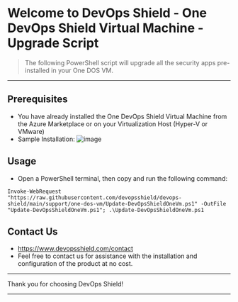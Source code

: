 # Welcome to DevOps Shield - One DevOps Shield Virtual Machine - Upgrade Script
> The following PowerShell script will upgrade all the security apps pre-installed in your One DOS VM.

----
## Prerequisites

- You have already installed the One DevOps Shield Virtual Machine from the Azure Marketplace or on your Virtualization Host (Hyper-V or VMware)
- Sample Installation:
![image](https://github.com/user-attachments/assets/8124f060-fd6d-408e-8522-5acbd1bba091)

## Usage

- Open a PowerShell terminal, then copy and run the following command:
```
Invoke-WebRequest "https://raw.githubusercontent.com/devopsshield/devops-shield/main/support/one-dos-vm/Update-DevOpsShieldOneVm.ps1" -OutFile "Update-DevOpsShieldOneVm.ps1"; .\Update-DevOpsShieldOneVm.ps1
```

## Contact Us
- https://www.devopsshield.com/contact
- Feel free to contact us for assistance with the installation and configuration of the product at no cost.

----
Thank you for choosing DevOps Shield!

----
